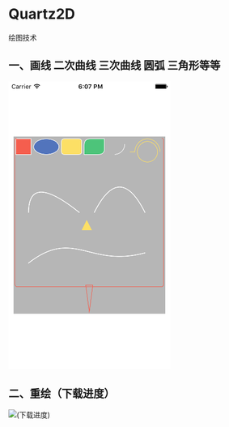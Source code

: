 # Quartz2D
绘图技术
## 一、画线 二次曲线 三次曲线 圆弧 三角形等等
![quartz2D](https://raw.githubusercontent.com/19940524/UIBezierPathDemo/master/UIBezierPathDemo/sketch.png)

## 二、重绘（下载进度）
![(下载进度)](https://images0.cnblogs.com/blog2015/755161/201508/042132519861120.gif)
